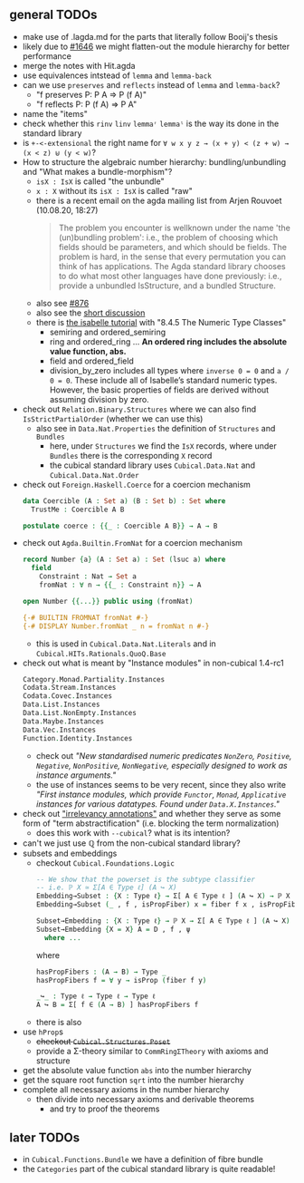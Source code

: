 
## general TODOs

- make use of .lagda.md for the parts that literally follow Booij's thesis
- likely due to [#1646](https://github.com/agda/agda/issues/1646) we might flatten-out the module hierarchy for better performance
- merge the notes with Hit.agda
- use equivalences intstead of `lemma` and `lemma-back`
- can we use `preserves` and `reflects` instead of `lemma` and `lemma-back`?
  - "f preserves P: P A ⇒ P (f A)"
  - "f reflects  P: P (f A) ⇒ P A"
- name the "items"
- check whether this `rinv` `linv` `lemmaʳ` `lemmaˡ` is the way its done in the standard library
- is `+-<-extensional` the right name for `∀ w x y z → (x + y) < (z + w) → (x < z) ⊎ (y < w)`?
- How to structure the algebraic number hierarchy: bundling/unbundling and "What makes a bundle-morphism"?
  - `isX : IsX` is called "the unbundle"
  - `x : X` without its `isX : IsX` is called "raw"
  - there is a recent email on the agda mailing list from Arjen Rouvoet (10.08.20, 18:27)
    > The problem you encounter is wellknown under the name 'the (un)bundling problem':
    > i.e., the problem of choosing which fields should be parameters, and which should be fields.
    > The problem is hard, in the sense that every permutation you can think of has applications.
    > The Agda standard library chooses to do what most other languages have done previously: i.e., provide a unbundled IsStructure, and a bundled Structure.
  - also see [#876](https://github.com/agda/agda-stdlib/issues/876)
  - also see the [short discussion](https://github.com/mchristianl/synthetic-reals/commit/efd0548b72be70395cbe64adb3d8c8b46c9d0e39#commitcomment-41404077)
  - there is [the isabelle tutorial](https://isabelle.in.tum.de/doc/tutorial.pdf) with "8.4.5  The Numeric Type Classes"
    - semiring and ordered_semiring
    - ring and ordered_ring ... **An ordered ring includes the absolute value function, abs.**
    - field and ordered_field
    - division_by_zero includes all types where `inverse 0 = 0` and `a / 0 = 0`.
      These include all of Isabelle’s standard numeric types. However, the basic properties of fields are derived without assuming division by zero.
- check out `Relation.Binary.Structures` where we can also find `IsStrictPartialOrder` (whether we can use this)
  - also see in `Data.Nat.Properties` the definition of `Structures` and `Bundles`
    - here, under `Structures` we find the `IsX` records, where under `Bundles` there is the corresponding `X` record
    - the cubical standard library uses `Cubical.Data.Nat` and `Cubical.Data.Nat.Order`
- check out `Foreign.Haskell.Coerce` for a coercion mechanism
  ```agda
  data Coercible (A : Set a) (B : Set b) : Set where
    TrustMe : Coercible A B

  postulate coerce : {{_ : Coercible A B}} → A → B
  ```
- check out `Agda.Builtin.FromNat` for a coercion mechanism
  ```agda
  record Number {a} (A : Set a) : Set (lsuc a) where
    field
      Constraint : Nat → Set a
      fromNat : ∀ n → {{_ : Constraint n}} → A

  open Number {{...}} public using (fromNat)

  {-# BUILTIN FROMNAT fromNat #-}
  {-# DISPLAY Number.fromNat _ n = fromNat n #-}
  ```
  - this is used in `Cubical.Data.Nat.Literals` and in `Cubical.HITs.Rationals.QuoQ.Base`
- check out what is meant by "Instance modules" in non-cubical 1.4-rc1
  ```agda
  Category.Monad.Partiality.Instances
  Codata.Stream.Instances
  Codata.Covec.Instances
  Data.List.Instances
  Data.List.NonEmpty.Instances
  Data.Maybe.Instances
  Data.Vec.Instances
  Function.Identity.Instances
  ```
  - check out _"New standardised numeric predicates `NonZero`, `Positive`, `Negative`, `NonPositive`, `NonNegative`, especially designed to work as instance arguments."_
  - the use of instances seems to be very recent, since they also write _"First instance modules, which provide `Functor`, `Monad`, `Applicative` instances for various datatypes. Found under `Data.X.Instances`."_
- check out ["irrelevancy annotations"](https://agda.readthedocs.io/en/v2.6.1/language/irrelevance.html#irrelevant-record-fields) and whether they serve as some form of "term abstractification" (i.e. blocking the term normalization)
  - does this work with `--cubical`? what is its intention?
- can't we just use ℚ from the non-cubical standard library?
- subsets and embeddings
  - checkout `Cubical.Foundations.Logic`
    ```agda
    -- We show that the powerset is the subtype classifier
    -- i.e. ℙ X ≃ Σ[A ∈ Type ℓ] (A ↪ X)
    Embedding→Subset : {X : Type ℓ} → Σ[ A ∈ Type ℓ ] (A ↪ X) → ℙ X
    Embedding→Subset (_ , f , isPropFiber) x = fiber f x , isPropFiber x

    Subset→Embedding : {X : Type ℓ} → ℙ X → Σ[ A ∈ Type ℓ ] (A ↪ X)
    Subset→Embedding {X = X} A = D , f , ψ
      where ...
    ```
    where
    ```agda
    hasPropFibers : (A → B) → Type _
    hasPropFibers f = ∀ y → isProp (fiber f y)

    _↪_ : Type ℓ → Type ℓ → Type ℓ
    A ↪ B = Σ[ f ∈ (A → B) ] hasPropFibers f
    ```
  - there is also
- use `hProp`s
  - ~~checkout `Cubical.Structures.Poset`~~
  - provide a Σ-theory similar to `CommRingΣTheory` with axioms and structure
- get the absolute value function `abs` into the number hierarchy
- get the square root function `sqrt` into the number hierarchy
- complete all necessary axioms in the number hierarchy
  - then divide into necessary axioms and derivable theorems
    - and try to proof the theorems

## later TODOs

- in `Cubical.Functions.Bundle` we have a definition of fibre bundle
- the `Categories` part of the cubical standard library is quite readable!
